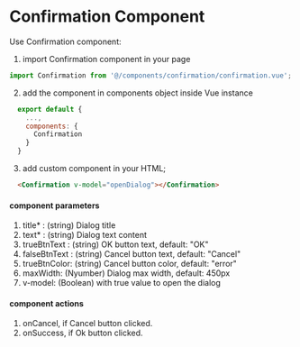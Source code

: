 # Confirmation Component

Use Confirmation component:
1. import Confirmation component in your page

```js
import Confirmation from '@/components/confirmation/confirmation.vue';
```

2. add the component in components object inside Vue instance

```js
  export default {
    ...,
    components: {
      Confirmation
    }
  }
```

3. add custom component in your HTML;

```html
  <Confirmation v-model="openDialog"></Confirmation>
```

#### component parameters
1. title* : (string) Dialog title
2. text* : (string) Dialog text content
3. trueBtnText : (string) OK button text, default: "OK"
4. falseBtnText : (string) Cancel button text, default: "Cancel"
5. trueBtnColor: (string) Cancel button color, default: "error"
6. maxWidth: (Nyumber) Dialog max width, default: 450px
7. v-model: (Boolean) with true value to open the dialog

#### component actions
1. onCancel, if Cancel button clicked.
2. onSuccess, if Ok button clicked.